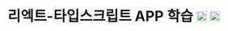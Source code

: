 # 리엑트-타입스크립트 APP 학습 <img src="https://img.shields.io/badge/react-61DAFB?style=for-the-badge&logo=react&logoColor=white" height='20'> <img src="https://img.shields.io/badge/typescript-3178C6?style=for-the-badge&logo=typescript&logoColor=white"  height='20'>
